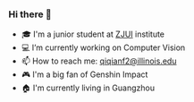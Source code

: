 ### Hi there 👋

- 🎓 I'm a junior student at [ZJUI](https://zjui.intl.zju.edu.cn/) institute
- 💻 I’m currently working on Computer Vision
- 📫 How to reach me: qiqianf2@illinois.edu
- 🎮 I'm a big fan of Genshin Impact
- 🏠 I'm currently living in Guangzhou
